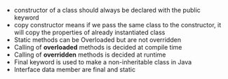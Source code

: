 - constructor of a class should always be declared  with the public keyword
- copy constructor means if we pass the same class to the constructor, it will copy the properties of already instantiated class
- Static methods can be Overloaded but are not overridden
- Calling of **overloaded** methods is decided at compile time
- Calling of **overridden** methods is decided at runtime
- Final keyword is used to make a non-inheritable class in Java
- Interface data member are final and static